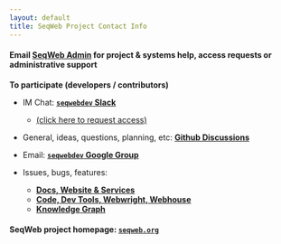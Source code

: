 ```yaml
---
layout: default
title: SeqWeb Project Contact Info
---
```


#### Email **[SeqWeb Admin](mailto:seqwebadmin@googlegroups)** for project & systems help, access requests or administrative support

**To participate (developers / contributors)**

- IM Chat: **[`seqwebdev` Slack](https://seqwebdev.slack.com)**
  - [(click here to request access)](https://forms.gle/Frxtt5aR2b4VZSEt7)

- General, ideas, questions, planning, etc: **[Github Discussions](https://github.com/seqweb/seqweb/discussions)**

- Email: **[`seqwebdev` Google Group](mailto:seqwebdev@googlegroups.com)**

- Issues, bugs, features:
  - **[Docs, Website & Services](https://github.com/seqweb/seqweb/issues)**
  - **[Code, Dev Tools, Webwright, Webhouse](https://github.com/seqweb/seqwebcode/issues)**
  - **[Knowledge Graph](https://github.com/seqweb/seqwebdata/issues)**

#### SeqWeb project homepage: **[`seqweb.org`](https://www.seqweb.org/)**
